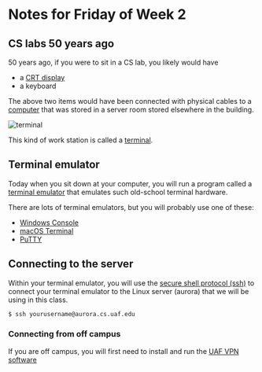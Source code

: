 # Notes for Friday of Week 2

## CS labs 50 years ago

50 years ago, if you were to sit in a CS lab, you likely would have
* a [CRT display](https://en.wikipedia.org/wiki/Cathode-ray_tube)
* a keyboard

The above two items would have been connected with physical cables to a [computer](https://en.wikipedia.org/wiki/Time-sharing) that was stored in a server room stored elsewhere in the building.

![terminal](https://upload.wikimedia.org/wikipedia/commons/thumb/9/9f/DEC_VT100_terminal_transparent.png/541px-DEC_VT100_terminal_transparent.png)

This kind of work station  is called a [terminal](https://en.wikipedia.org/wiki/Computer_terminal).



## Terminal emulator

Today when you sit down at your computer, you will run a program called a [terminal emulator](https://en.wikipedia.org/wiki/Terminal_emulator) that emulates such old-school terminal hardware.

There are lots of terminal emulators, but you will probably use one of these:
* [Windows Console](https://en.wikipedia.org/wiki/Windows_Console)
* [macOS Terminal](https://en.wikipedia.org/wiki/Terminal_(macOS))
* [PuTTY](https://en.wikipedia.org/wiki/PuTTY)


## Connecting to the server

Within your terminal emulator, you will use the [secure shell protocol (ssh)](https://en.wikipedia.org/wiki/Secure_Shell) to connect your terminal emulator to the Linux server (aurora) that we will be using in this class.

```bash
$ ssh yourusername@aurora.cs.uaf.edu
```

### Connecting from off campus

If you are off campus, you will first need to install and run the [UAF VPN software](https://www.alaska.edu/oit/files/VPN_instructions_GlobPro.pdf)
